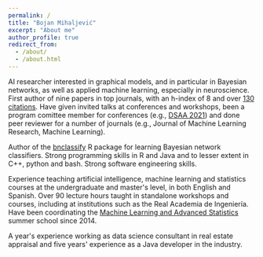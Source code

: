 ```yaml
---
permalink: /
title: "Bojan Mihaljević"
excerpt: "About me"
author_profile: true
redirect_from: 
  - /about/
  - /about.html
---
```


AI researcher interested in graphical models, and in particular in Bayesian networks, as well as applied machine learning, especially in neuroscience. First author of nine papers in top journals, with an h-index of 8 and over [130 citations](https://scholar.google.es/citations?user=o1ZNZlMAAAAJ&hl=es). Have given invited talks at conferences and workshops, been a program comittee member for conferences (e.g., [DSAA 2021](https://dsaa2021.dcc.fc.up.pt/)) and done peer reviewer for a number of journals (e.g., Journal of Machine Learning Research, Machine Learning).

Author of the [bnclassify](https://cran.r-project.org/web/packages/bnclassify/index.html) R package for learning Bayesian network classifiers. Strong programming skills in R and Java and to lesser extent in C++, python and bash. Strong software engineering skills.

Experience teaching artificial intelligence, machine learning and statistics courses at the undergraduate and master's level, in both English and Spanish. Over 90 lecture hours taught in standalone workshops and courses, including at institutions such as the Real Academia de Ingenierı́a. Have been coordinating the [Machine Learning and Advanced Statistics](http://dia.fi.upm.es/es/MLAS) summer school since 2014. 

A year's experience working as data science consultant in real estate appraisal and five years' experience as a Java developer in the industry.
